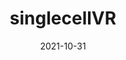 ---
title: singlecellVR
summary: A user-friendly web application for visualizing single-cell data, designed for cheap and easily available virtual reality hardware http://www.singlecellvr.com.
tags:
- Python
- Dash
- JavaScript
date: "2021-10-31"

# Optional external URL for project (replaces project detail page).
external_link: "http://www.singlecellvr.com/"

image:
  # caption: Photo by rawpixel on Unsplash
  focal_point: Smart

# links:
# - icon: twitter
#   icon_pack: fab
#   name: Follow
#   url: https://twitter.com/georgecushen
# url_code: ""
# url_pdf: ""
# url_slides: ""
# url_video: ""

# # Slides (optional).
# #   Associate this project with Markdown slides.
# #   Simply enter your slide deck's filename without extension.
# #   E.g. `slides = "example-slides"` references `content/slides/example-slides.md`.
# #   Otherwise, set `slides = ""`.
# slides: example
---